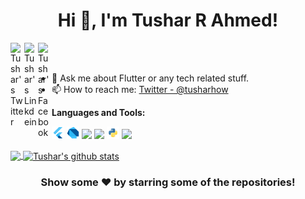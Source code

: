 <h1 align="center">Hi 👋, I'm Tushar R Ahmed!</h1>

<a href="https://twitter.com/tusharhow">
  <img align="left" alt="Tushar's Twitter" width="22px" src="https://cdn.jsdelivr.net/npm/simple-icons@v3/icons/twitter.svg" />
</a>
<a href="https://linkedin.com/in/tusharhow">
  <img align="left" alt="Tushar's Linkdein" width="22px" src="https://cdn.jsdelivr.net/npm/simple-icons@v3/icons/linkedin.svg" />
</a>
<a href="https://www.facebook.com/tusharhow/">
  <img align="left" alt="Tushar's Facebook" width="22px" src="https://cdn.jsdelivr.net/npm/simple-icons@v3/icons/facebook.svg" />
</a>
<br/>
<br/>



- 💬 Ask me about Flutter or any tech related stuff.
- 📫 How to reach me: [Twitter - @tusharhow](https://twitter.com/tusharhow)


**Languages and Tools:**  

<code><img height="20" src="https://raw.githubusercontent.com/github/explore/80688e429a7d4ef2fca1e82350fe8e3517d3494d/topics/flutter/flutter.png"></code>
<code><img height="20" src="https://raw.githubusercontent.com/github/explore/80688e429a7d4ef2fca1e82350fe8e3517d3494d/topics/dart/dart.png"></code>
<code><img height="20" src="https://user-images.githubusercontent.com/65107679/90792959-f2375480-e32c-11ea-9981-28a1e79ef08f.png"></code>
<code><img height="20" src="https://user-images.githubusercontent.com/65107679/90793334-6f62c980-e32d-11ea-82e1-5ada899d078b.png"></code>
<code><img height="20" src="https://raw.githubusercontent.com/github/explore/80688e429a7d4ef2fca1e82350fe8e3517d3494d/topics/python/python.png"></code>
<code><img height="20" src="https://user-images.githubusercontent.com/65107679/92309901-3007c000-ef5e-11ea-8d2e-6c0fe75dae13.png"></code>   


<a href="https://github.com/tusharhow">
  <img align="center" src="https://github-readme-stats.vercel.app/api/top-langs/?username=tusharhow&theme=light&hide_langs_below=1" />
</a>
<a href="https://github.com/tusharhow">
 <img align="center" src="https://github-readme-stats.vercel.app/api?username=tusharhow&show_icons=true&theme=light&line_height=27" alt="Tushar's github stats"/>
</a>

<div align="center">
  
### Show some ❤️ by starring some of the repositories!

</div>
